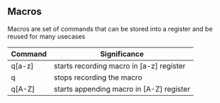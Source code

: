 ## Macros
Macros are set of commands that can be stored into a register and be reused for many usecases

Command | Significance
---|---
q[a-z] | starts recording macro in [a-z] register
q | stops recording the macro
q[A-Z] | starts appending macro in [A-Z] register